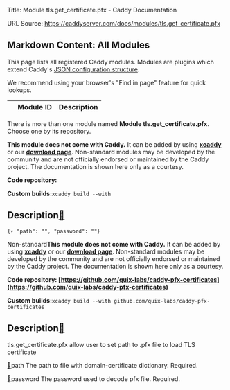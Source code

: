 Title: Module tls.get_certificate.pfx - Caddy Documentation

URL Source: https://caddyserver.com/docs/modules/tls.get_certificate.pfx

Markdown Content:
All Modules
-----------

This page lists all registered Caddy modules. Modules are plugins which extend Caddy's [JSON configuration structure](https://caddyserver.com/docs/json/).

We recommend using your browser's "Find in page" feature for quick lookups.

|  | Module ID | Description |
| --- | --- | --- |

There is more than one module named **Module tls.get_certificate.pfx**. Choose one by its repository.

**This module does not come with Caddy.** It can be added by using **[xcaddy](https://caddyserver.com/docs/build#xcaddy)** or our **[download page](https://caddyserver.com/download)**. Non-standard modules may be developed by the community and are not officially endorsed or maintained by the Caddy project. The documentation is shown here only as a courtesy.

**Code repository:**

**Custom builds:**`xcaddy build --with`

Description[🔗](https://caddyserver.com/docs/modules/tls.get_certificate.pfx#docs "Direct link")
------------------------------------------------------------------------------------------------

`{▾	"path": "",	"password": ""}`

Non-standard**This module does not come with Caddy.** It can be added by using **[xcaddy](https://caddyserver.com/docs/build#xcaddy)** or our **[download page](https://caddyserver.com/download)**. Non-standard modules may be developed by the community and are not officially endorsed or maintained by the Caddy project. The documentation is shown here only as a courtesy.

**Code repository: [https://github.com/quix-labs/caddy-pfx-certificates](https://github.com/quix-labs/caddy-pfx-certificates)**

**Custom builds:**`xcaddy build --with github.com/quix-labs/caddy-pfx-certificates`

Description[🔗](https://caddyserver.com/docs/modules/tls.get_certificate.pfx#docs "Direct link")
------------------------------------------------------------------------------------------------

tls.get_certificate.pfx allow user to set path to .pfx file to load TLS certificate

[🔗](https://caddyserver.com/docs/modules/tls.get_certificate.pfx#path)path
The path to file with domain-certificate dictionary. Required.

[🔗](https://caddyserver.com/docs/modules/tls.get_certificate.pfx#password)password
The password used to decode pfx file. Required.

